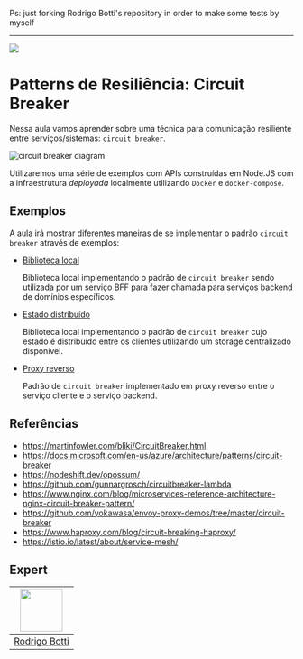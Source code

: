 Ps: just forking Rodrigo Botti's repository in order to make some tests by myself

---

![](https://storage.googleapis.com/golden-wind/experts-club/capa-github.svg)

# Patterns de Resiliência: Circuit Breaker

Nessa aula vamos aprender sobre uma técnica para comunicação resiliente entre serviços/sistemas: `circuit breaker`.

![circuit breaker diagram](.github/assets/circuit-breaker.png)

Utilizaremos uma série de exemplos com APIs construídas em Node.JS com a infraestrutura _deployada_ localmente utilizando `Docker` e `docker-compose`.

## Exemplos

A aula irá mostrar diferentes maneiras de se implementar o padrão `circuit breaker` através de exemplos:

- [Biblioteca local](./examples/1-lib)
    
    Biblioteca local implementando o padrão de `circuit breaker` sendo utilizada por um serviço BFF para fazer chamada para serviços backend de domínios específicos.

- [Estado distribuído](./examples/2-lib-state)
    
    Biblioteca local implementando o padrão de `circuit breaker` cujo estado é distribuído entre os clientes utilizando um storage centralizado disponível.

- [Proxy reverso](./examples/3-reverse-proxy)
    
    Padrão de `circuit breaker` implementado em proxy reverso entre o serviço cliente e o serviço backend.

## Referências
- https://martinfowler.com/bliki/CircuitBreaker.html
- https://docs.microsoft.com/en-us/azure/architecture/patterns/circuit-breaker
- https://nodeshift.dev/opossum/
- https://github.com/gunnargrosch/circuitbreaker-lambda
- https://www.nginx.com/blog/microservices-reference-architecture-nginx-circuit-breaker-pattern/
- https://github.com/yokawasa/envoy-proxy-demos/tree/master/circuit-breaker
- https://www.haproxy.com/blog/circuit-breaking-haproxy/
- https://istio.io/latest/about/service-mesh/


## Expert

| [<img src="https://avatars.githubusercontent.com/u/5365992?v=4" width="75px">](https://github.com/rodrigobotti) |
| :-: |
| [Rodrigo Botti](https://github.com/rodrigobotti) |
